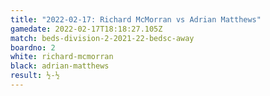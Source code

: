 ```yaml
---
title: "2022-02-17: Richard McMorran vs Adrian Matthews"
gamedate: 2022-02-17T18:18:27.105Z
match: beds-division-2-2021-22-bedsc-away
boardno: 2
white: richard-mcmorran
black: adrian-matthews
result: ½-½
---
```

